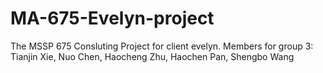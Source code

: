 # MA-675-Evelyn-project
The MSSP 675 Consluting Project for client evelyn. 
Members for group 3: Tianjin Xie, Nuo Chen, Haocheng Zhu, Haochen Pan, Shengbo Wang
